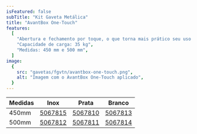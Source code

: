 ```yaml
---
isFeatured: false
subTitle: "Kit Gaveta Metálica"
title: "AvantBox One-Touch"
features:
  [
    "Abertura e fechamento por toque, o que torna mais prático seu uso (dispensa a aplicação de puxador)",
    "Capacidade de carga: 35 kg",
    "Medidas: 450 mm e 500 mm",
  ]
image:
  {
    src: "gavetas/fgvtn/avantbox-one-touch.png",
    alt: "Imagem com o AvantBox One-Touch aplicado",
  }
---
```


<table>
    <thead>
      <tr>
        <th>Medidas</th>
        <th>Inox</th>
        <th>Prata</th>
        <th>Branco</th>
      </tr>
    </thead>
    <tbody>
      <tr>
        <td>450mm</td>
        <td><a title="Abrir produto no e-commerce Leo" href="https://www.leomadeiras.com.br/product/prod-3-
Kit_Gaveta_Baixa_Toque_Avantbox_450mm_Inox_FGVTN?region_id=100100" target="_blank">5067815</a></td>
        <td><a title="Abrir produto no e-commerce Leo" href="https://www.leomadeiras.com.br/product/prod-3-
Kit_Gaveta_Baixa_Toque_Avantbox_450mm_Prata_FGVTN?region_id=100100" target="_blank">5067810</a></td>
        <td><a title="Abrir produto no e-commerce Leo" href="https://www.leomadeiras.com.br/product/prod-3-
Kit_Gaveta_Baixa_Toque_Avantbox_450mm_Branco_FGVTN?region_id=100100" target="_blank">5067813</a></td>
      </tr>
      <tr>
        <td>500mm</td>
        <td><a title="Abrir produto no e-commerce Leo" href="https://www.leomadeiras.com.br/product/prod-3-
Kit_Gaveta_Baixa_Toque_Avantbox_500mm_Inox_FGVTN?region_id=100100" target="_blank">5067812</a></td>
        <td><a title="Abrir produto no e-commerce Leo" href="https://www.leomadeiras.com.br/product/prod-3-
Kit_Gaveta_Baixa_Toque_Avantbox_500mm_Prata_FGVTN?region_id=100100" target="_blank">5067811</a></td>
        <td><a title="Abrir produto no e-commerce Leo" href="https://www.leomadeiras.com.br/product/prod-3-
Kit_Gaveta_Baixa_Toque_Avantbox_500mm_Branco_FGVTN?region_id=100100" target="_blank">5067814</a></td>
      </tr>
    </tbody>
  </table>
